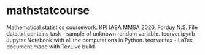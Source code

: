 # mathstatcourse
Mathematical statistics coursework. KPI IASA MMSA 2020. Forduy N.S.
File data.txt contains task - sample of unknown random variable.
teorver.ipynb - Jupyter Notebook with all the computations in Python.
teorver.tex - LaTex document made with TexLive build.
